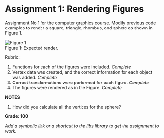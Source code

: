# Assignment 1: Rendering Figures

Assignment No 1 for the computer graphics course. Modify previous code examples to render a square, triangle, rhombus, and sphere as shown in Figure 1.

![Figure 1](Images/triangle_box_sphere_rhombus.png)
<br/>Figure 1: Expected render.

Rubric:

1. Functions for each of the figures were included. *Complete*
2. Vertex data was created, and the correct information for each object was added. *Complete*
3. Correct transformations were performed for each figure. *Complete*
4. The figures were rendered as in the Figure. *Complete*

**NOTES**
1. How did you calculate all the vertices for the sphere?

**Grade: 100**

*Add a symbolic link or a shortcut to the libs library to get the assignment to work.*
